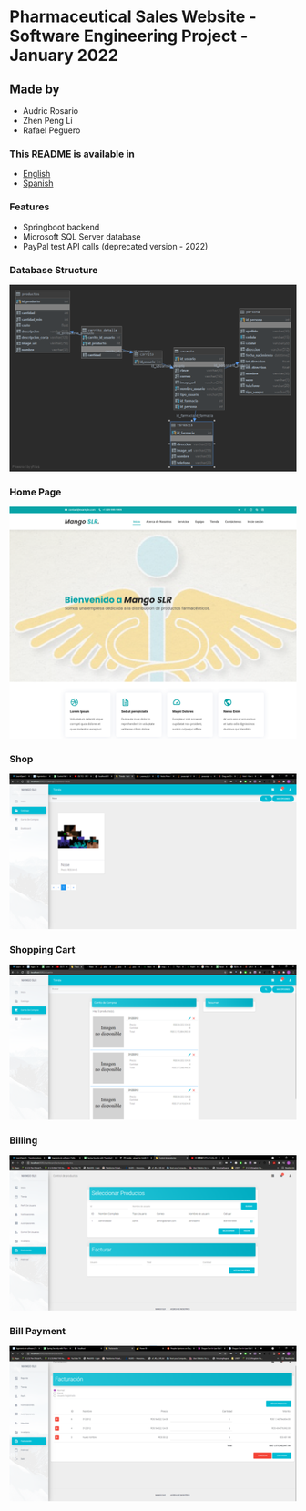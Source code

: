 # Pharmaceutical Sales Website - Software Engineering Project - January 2022

## Made by

- Audric Rosario
- Zhen Peng Li
- Rafael Peguero

### This README is available in

- [English](README.md)
- [Spanish](README-ES.md)

### Features

- Springboot backend
- Microsoft SQL Server database
- PayPal test API calls (deprecated version - 2022)

### Database Structure

![Data Structure](readme/database-structure.png)

### Home Page

![Home Page](readme/main-page.png)

### Shop

![Shop](readme/tienda.png)

### Shopping Cart

![Shopping Cart](readme/carrito-compras.png)

### Billing

![Billing](readme/control.png)

### Bill Payment

![Bill Payment](readme/facturacion.png)
